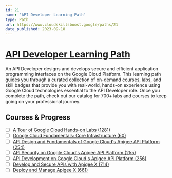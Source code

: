 ```yaml
---
id: 21
name: 'API Developer Learning Path'
type: Path
url: https://www.cloudskillsboost.google/paths/21
date_published: 2023-09-18
---
```


# [API Developer Learning Path](https://www.cloudskillsboost.google/paths/21)

An API Developer designs and develops secure and efficient application programming interfaces on the Google Cloud Platform. This learning path guides you through a curated collection of on-demand courses, labs, and skill badges that provide you with real-world, hands-on experience using Google Cloud technologies essential to the API Developer role. Once you complete the path, check out our catalog for 700+ labs and courses to keep going on your professional journey.

## Courses & Progress

* [ ] [A Tour of Google Cloud Hands-on Labs (1281)](../courses/A-Tour-of-Google-Cloud-Hands-on-Labs.md)
* [ ] [Google Cloud Fundamentals: Core Infrastructure (60)](../courses/Google-Cloud-Fundamentals-Core-Infrastructure.md)
* [ ] [API Design and Fundamentals of Google Cloud's Apigee API Platform (254)](../courses/API-Design-and-Fundamentals-of-Google-Cloud's-Apigee-API-Platform.md)
* [ ] [API Security on Google Cloud's Apigee API Platform (255)](../courses/API-Security-on-Google-Cloud's-Apigee-API-Platform.md)
* [ ] [API Development on Google Cloud's Apigee API Platform (256)](../courses/API-Development-on-Google-Cloud's-Apigee-API-Platform.md)
* [ ] [Develop and Secure APIs with Apigee X (714)](../courses/Develop-and-Secure-APIs-with-Apigee-X.md)
* [ ] [Deploy and Manage Apigee X (661)](../courses/Deploy-and-Manage-Apigee-X.md)
